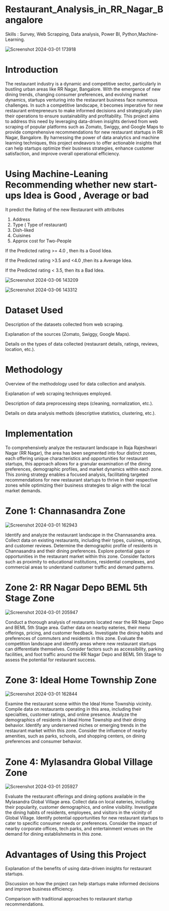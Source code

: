 # Restaurant_Analysis_in_RR_Nagar_Bangalore

Skills :  Survey, Web Scrapping, Data analysis, Power BI, Python,Machine-Learning.




![Screenshot 2024-03-01 173918](https://github.com/SuprasannaVG/Restaurant_Analysis_in_RR_Nagar_Bangalore/assets/125822020/f687a0a6-ad04-4809-a8de-f829695f528f)











# Introduction
The restaurant industry is a dynamic and competitive sector, particularly in bustling urban areas like RR Nagar, Bangalore. With the emergence of new dining trends, changing consumer preferences, and evolving market dynamics, startups venturing into the restaurant business face numerous challenges. In such a competitive landscape, it becomes imperative for new restaurant entrepreneurs to make informed decisions and strategically plan their operations to ensure sustainability and profitability. This project aims to address this need by leveraging data-driven insights derived from web scraping of popular platforms such as Zomato, Swiggy, and Google Maps to provide comprehensive recommendations for new restaurant startups in RR Nagar, Bangalore. By harnessing the power of data analytics and machine learning techniques, this project endeavors to offer actionable insights that can help startups optimize their business strategies, enhance customer satisfaction, and improve overall operational efficiency.


# Using Machine-Leaning Recommending  whether new start-ups Idea is Good , Average or bad 
It predict the Rating of the new Restaurant with attributes 
1. Address
2. Type ( Type of restaurant)
3. Dish-liked
4. Cuisines
5. Approx cost for Two-People


If the Predicted rating >= 4.0 , then its a Good Idea.

If the Predicted rating >3.5 and <4.0 ,then its a Average Idea.

If the Predicted rating < 3.5, then its a Bad Idea.
 
![Screenshot 2024-03-06 143209](https://github.com/SuprasannaVG/Restaurant_Analysis_in_RR_Nagar_Bangalore/assets/125822020/a453f8b6-9c7e-4a07-a96a-9686e19517c2)

![Screenshot 2024-03-06 143312](https://github.com/SuprasannaVG/Restaurant_Analysis_in_RR_Nagar_Bangalore/assets/125822020/63297c82-8447-49d1-b13c-3b5a6f227c1b)


# Dataset Used
Description of the datasets collected from web scraping.

Explanation of the sources (Zomato, Swiggy, Google Maps).

Details on the types of data collected (restaurant details, ratings, reviews, location, etc.).

# Methodology
Overview of the methodology used for data collection and analysis.

Explanation of web scraping techniques employed.

Description of data preprocessing steps (cleaning, normalization, etc.).

Details on data analysis methods (descriptive statistics, clustering, etc.).

# Implementation
To comprehensively analyze the restaurant landscape in Raja Rajeshwari Nagar (RR Nagar), the area has been segmented into four distinct zones, each offering unique characteristics and opportunities for restaurant startups, this approach allows for a granular examination of the dining preferences, demographic profiles, and market dynamics within each zone. This zoning strategy enables a focused analysis, facilitating targeted recommendations for new restaurant startups to thrive in their respective zones while optimizing their business strategies to align with the local market demands.

#  Zone 1: Channasandra Zone

![Screenshot 2024-03-01 162943](https://github.com/SuprasannaVG/Restaurant_Analysis_in_RR_Nagar_Bangalore/assets/125822020/b48e6d7d-d366-49bd-a61a-335850875e00)


Identify and analyze the restaurant landscape in the Channasandra area.
Collect data on existing restaurants, including their types, cuisines, ratings, and customer reviews.
Determine the demographic profile of residents in Channasandra and their dining preferences.
Explore potential gaps or opportunities in the restaurant market within this zone.
Consider factors such as proximity to educational institutions, residential complexes, and commercial areas to understand customer traffic and demand patterns.


# Zone 2: RR Nagar Depo BEML 5th Stage Zone

![Screenshot 2024-03-01 205947](https://github.com/SuprasannaVG/Restaurant_Analysis_in_RR_Nagar_Bangalore/assets/125822020/069bcf06-b05b-4f76-b0af-3aebdf61ec63)


Conduct a thorough analysis of restaurants located near the RR Nagar Depo and BEML 5th Stage area.
Gather data on nearby eateries, their menu offerings, pricing, and customer feedback.
Investigate the dining habits and preferences of commuters and residents in this zone.
Evaluate the competition landscape and identify areas where new restaurant startups can differentiate themselves.
Consider factors such as accessibility, parking facilities, and foot traffic around the RR Nagar Depo and BEML 5th Stage to assess the potential for restaurant success.


# Zone 3: Ideal Home Township Zone

![Screenshot 2024-03-01 162844](https://github.com/SuprasannaVG/Restaurant_Analysis_in_RR_Nagar_Bangalore/assets/125822020/1ac1d6ab-9626-4e2a-8e10-fe8ec8063d02)


Examine the restaurant scene within the Ideal Home Township vicinity.
Compile data on restaurants operating in this area, including their specialties, customer ratings, and online presence.
Analyze the demographics of residents in Ideal Home Township and their dining behavior.
Identify any underserved niches or emerging trends in the restaurant market within this zone.
Consider the influence of nearby amenities, such as parks, schools, and shopping centers, on dining preferences and consumer behavior.


# Zone 4: Mylasandra Global Village Zone


![Screenshot 2024-03-01 205927](https://github.com/SuprasannaVG/Restaurant_Analysis_in_RR_Nagar_Bangalore/assets/125822020/ab6c3a70-91f2-4b11-94d3-11d67c17e4b8)


Evaluate the restaurant offerings and dining options available in the Mylasandra Global Village area.
Collect data on local eateries, including their popularity, customer demographics, and online visibility.
Investigate the dining habits of residents, employees, and visitors in the vicinity of Global Village.
Identify potential opportunities for new restaurant startups to cater to specific consumer needs or preferences.
Consider the impact of nearby corporate offices, tech parks, and entertainment venues on the demand for dining establishments in this zone.


# Advantages of Using this Project
Explanation of the benefits of using data-driven insights for restaurant startups.

Discussion on how the project can help startups make informed decisions and improve business efficiency.

Comparison with traditional approaches to restaurant startup recommendations.
